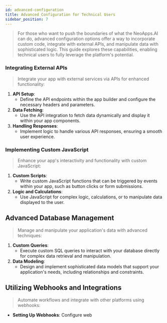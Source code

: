 ```yaml
---
id: advanced-configuration
title: Advanced Configuration for Technical Users
sidebar_position: 7
---
```


> For those who want to push the boundaries of what the NeoApps.AI can do, advanced configuration options offer a way to incorporate custom code, integrate with external APIs, and manipulate data with sophisticated logic. This guide explores these capabilities, enabling technical users to fully leverage the platform's potential.

### Integrating External APIs

> Integrate your app with external services via APIs for enhanced functionality:

1. **API Setup**: 
    - Define the API endpoints within the app builder and configure the necessary headers and parameters.
2. **Data Fetching**: 
    - Use the API integration to fetch data dynamically and display it within your app components.
3. **Handling Responses**: 
    - Implement logic to handle various API responses, ensuring a smooth user experience.

<!-- ![Integrating External APIs](/img/neoapps_ai_logo.png) -->

### Implementing Custom JavaScript

> Enhance your app's interactivity and functionality with custom JavaScript:

1. **Custom Scripts**: 
    - Write custom JavaScript functions that can be triggered by events within your app, such as button clicks or form submissions.
2. **Logic and Calculations**: 
    - Use JavaScript for complex logic, calculations, or to manipulate data displayed to the user.

<!-- ![Implementing Custom JavaScript](/img/neoapps_ai_logo.png) -->

## Advanced Database Management

> Manage and manipulate your application's data with advanced techniques:

1. **Custom Queries**: 
    - Execute custom SQL queries to interact with your database directly for complex data retrieval and manipulation.
2. **Data Modeling**: 
    - Design and implement sophisticated data models that support your application's needs, including relationships and constraints.

<!-- ![Advanced Database Management](/img/neoapps_ai_logo.png) -->

## Utilizing Webhooks and Integrations

> Automate workflows and integrate with other platforms using webhooks:

- **Setting Up Webhooks**: Configure web
